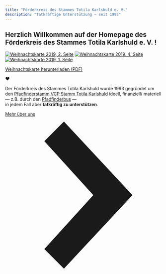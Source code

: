 ```yaml
---
title: "Förderkreis des Stammes Totila Karlshuld e. V."
description: "Tatkräftige Unterstützung — seit 1993"
---
```


## Herzlich Willkommen auf der Homepage des Förderkreis des Stammes Totila Karlshuld e. V. !

[![Weihnachtskarte 2019, 2. Seite](/assets/VCP-Totila_Weihnachtskarte_2019_Seite2.jpg)](/assets/VCP-Totila_Weihnachtskarte_2019_web.pdf)
[![Weihnachtskarte 2019, 4. Seite](/assets/VCP-Totila_Weihnachtskarte_2019_Seite4.jpg)](/assets/VCP-Totila_Weihnachtskarte_2019_web.pdf)
[![Weihnachtskarte 2019, 1. Seite](/assets/VCP-Totila_Weihnachtskarte_2019_Seite1.jpg)](/assets/VCP-Totila_Weihnachtskarte_2019_web.pdf)

[Weihnachtskarte herunterladen (PDF)](/assets/VCP-Totila_Weihnachtskarte_2019_web.pdf)

❤

Der Förderkreis des Stammes Totila Karlshuld wurde 1993 gegründet um den [Pfadfinderstamm VCP Stamm Totila Karlshuld](http://www.vcp-totila.de/) ideell, finanziell/ materiell<br> — z.B. durch den [Pfadfinderbus](/pfadfinderbus/) —<br>in jedem Fall aber **tatkräftig zu unterstützen**.

<div class="flex items-center justify-center pa4">
  <a href="/ueber-uns/" class="f5 no-underline black bg-animate hover-bg-black hover-white inline-flex items-center pa3 ba border-box">
    <span class="pr1">Mehr über uns</span>
    <svg class="w1" data-icon="chevronRight" viewBox="0 0 32 32" style="fill:currentcolor">
      <title>chevronRight icon</title>
      <path d="M12 1 L26 16 L12 31 L8 27 L18 16 L8 5 z"></path>
    </svg>
  </a>
</div>